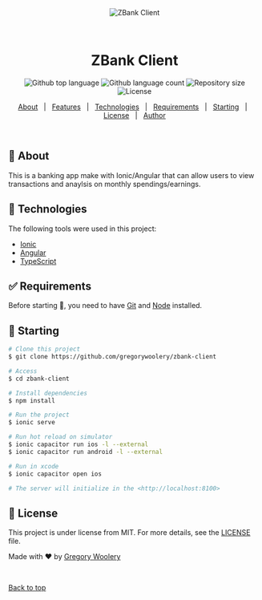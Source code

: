 <div align="center" id="top"> 
  <img src="./.github/app.gif" alt="ZBank Client" />

  &#xa0;

  <!-- <a href="https://zbankclient.netlify.app">Demo</a> -->
</div>

<h1 align="center">ZBank Client</h1>

<p align="center">
  <img alt="Github top language" src="https://img.shields.io/github/languages/top/gregorywoolery/zbank-client?color=56BEB8">

  <img alt="Github language count" src="https://img.shields.io/github/languages/count/gregorywoolery/zbank-client?color=56BEB8">

  <img alt="Repository size" src="https://img.shields.io/github/repo-size/gregorywoolery/zbank-client?color=56BEB8">

  <img alt="License" src="https://img.shields.io/github/license/gregorywoolery/zbank-client?color=56BEB8">

  <!-- <img alt="Github issues" src="https://img.shields.io/github/issues/gregorywoolery/zbank-client?color=56BEB8" /> -->

  <!-- <img alt="Github forks" src="https://img.shields.io/github/forks/gregorywoolery/zbank-client?color=56BEB8" /> -->

  <!-- <img alt="Github stars" src="https://img.shields.io/github/stars/gregorywoolery/zbank-client?color=56BEB8" /> -->
</p>

<!-- Status -->

<!-- <h4 align="center"> 
	🚧  ZBank Client 🚀 Under construction...  🚧
</h4> 

<hr> -->

<p align="center">
  <a href="#dart-about">About</a> &#xa0; | &#xa0; 
  <a href="#sparkles-features">Features</a> &#xa0; | &#xa0;
  <a href="#rocket-technologies">Technologies</a> &#xa0; | &#xa0;
  <a href="#white_check_mark-requirements">Requirements</a> &#xa0; | &#xa0;
  <a href="#checkered_flag-starting">Starting</a> &#xa0; | &#xa0;
  <a href="#memo-license">License</a> &#xa0; | &#xa0;
  <a href="https://github.com/gregorywoolery" target="_blank">Author</a>
</p>

<br>

## :dart: About ##

This is a banking app make with Ionic/Angular that can allow users to view transactions and anaylsis on monthly spendings/earnings.

## :rocket: Technologies ##

The following tools were used in this project:

- [Ionic](https://ionicframework.com/docs/)
- [Angular](https://angular.io/)
- [TypeScript](https://www.typescriptlang.org/)

## :white_check_mark: Requirements ##

Before starting :checkered_flag:, you need to have [Git](https://git-scm.com) and [Node](https://nodejs.org/en/) installed.

## :checkered_flag: Starting ##

```bash
# Clone this project
$ git clone https://github.com/gregorywoolery/zbank-client

# Access
$ cd zbank-client

# Install dependencies
$ npm install

# Run the project
$ ionic serve

# Run hot reload on simulator
$ ionic capacitor run ios -l --external
$ ionic capacitor run android -l --external

# Run in xcode
$ ionic capacitor open ios

# The server will initialize in the <http://localhost:8100>
```

## :memo: License ##

This project is under license from MIT. For more details, see the [LICENSE](LICENSE.md) file.


Made with :heart: by <a href="https://github.com/gregorywoolery" target="_blank">Gregory Woolery</a>

&#xa0;

<a href="#top">Back to top</a>
